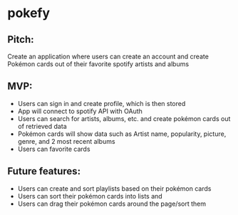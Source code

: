 # pokefy

## **Pitch**:
Create an application where users can create an account and create Pokémon cards out of their favorite spotify artists and albums

## **MVP**:
- Users can sign in and create profile, which is then stored
- App will connect to spotify API with OAuth
- Users can search for artists, albums, etc. and create pokémon cards out of retrieved data
- Pokémon cards will show data such as Artist name, popularity, picture, genre, and 2 most recent albums
- Users can favorite cards

## **Future features**:
- Users can create and sort playlists based on their pokémon cards
- Users can sort their pokémon cards into lists and
- Users can drag their pokémon cards around the page/sort them
